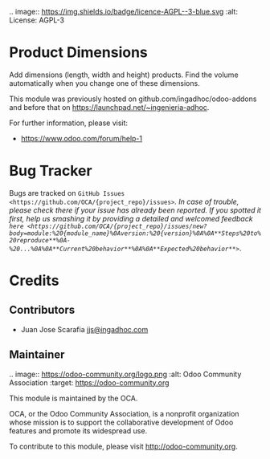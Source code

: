 .. image:: https://img.shields.io/badge/licence-AGPL--3-blue.svg
    :alt: License: AGPL-3

Product Dimensions
==================
Add dimensions (length, width and height) products. Find the volume
automatically when you change one of these dimensions.

This module was previously hosted on github.com/ingadhoc/odoo-addons and
before that on https://launchpad.net/~ingenieria-adhoc.

For further information, please visit:

* https://www.odoo.com/forum/help-1

Bug Tracker
===========

Bugs are tracked on `GitHub Issues <https://github.com/OCA/{project_repo}/issues>`_.
In case of trouble, please check there if your issue has already been reported.
If you spotted it first, help us smashing it by providing a detailed and welcomed feedback
`here <https://github.com/OCA/{project_repo}/issues/new?body=module:%20{module_name}%0Aversion:%20{version}%0A%0A**Steps%20to%20reproduce**%0A-%20...%0A%0A**Current%20behavior**%0A%0A**Expected%20behavior**>`_.


Credits
=======

Contributors
------------
* Juan Jose Scarafia <jjs@ingadhoc.com>

Maintainer
----------

.. image:: https://odoo-community.org/logo.png
   :alt: Odoo Community Association
   :target: https://odoo-community.org

This module is maintained by the OCA.

OCA, or the Odoo Community Association, is a nonprofit organization whose
mission is to support the collaborative development of Odoo features and
promote its widespread use.

To contribute to this module, please visit http://odoo-community.org.
